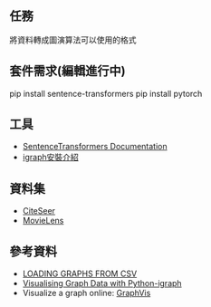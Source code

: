 ## 任務
將資料轉成圖演算法可以使用的格式

## 套件需求(編輯進行中)
pip install sentence-transformers
pip install pytorch

## 工具
- [SentenceTransformers Documentation](https://www.sbert.net/)
- [igraph安裝介紹](https://igraph.org/python/)

## 資料集
- [CiteSeer](https://networkrepository.com/citeseer.php)
- [MovieLens](https://grouplens.org/datasets/movielens/)

## 參考資料
- [LOADING GRAPHS FROM CSV](https://pytorch-geometric.readthedocs.io/en/latest/notes/load_csv.html)
- [Visualising Graph Data with Python-igraph](https://towardsdatascience.com/visualising-graph-data-with-python-igraph-b3cc81a495cf)
- Visualize a graph online: [GraphVis](https://networkrepository.com/graphvis.php?d=./data/gsm50/labeled/citeseer.edges)

